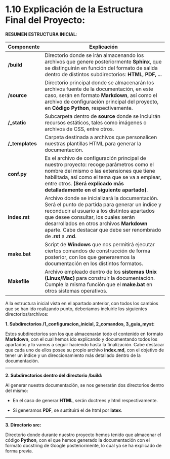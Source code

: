 # 1.10 Explicación de la Estructura Final del Proyecto:

**RESUMEN ESTRUCTURA INICIAL**:

| **Componente**             | **Explicación**                                                                                                                                         |
|------------------------|-----------------------------------------------------------------------------------------------------------------------------------------------------|
| **/build**               | Directorio donde se irán almacenando los archivos que genere posteriormente **Sphinx**, que se distinguirán en función del formato de salida dentro de distintos subdirectorios: **HTML, PDF, ...** |
| **/source**             | Directorio principal donde se almacenarán los archivos fuente de la documentación, en este caso, serán en formato **Markdown**, así como el archivo de configuración principal del proyecto, en **Código Python**, respectivamente. |
| **/_static**           | Subcarpeta dentro de **source** donde se incluirán recursos estáticos, tales como imágenes o archivos de CSS, entre otros.                         |
| **/_templates**          | Carpeta destinada a archivos que personalicen nuestras plantillas HTML para generar la documentación.                                              |
| **conf.py**              | Es el archivo de configuración principal de nuestro proyecto: recoge parámetros como el nombre del mismo o las extensiones que tiene habilitada, así como el tema que se va a emplear, entre otros. **(Será explicado más detalladamente en el siguiente apartado)**. |
| **index.rst**            | Archivo donde se inicializará la documentación. Será el punto de partida para generar un índice y reconducir al usuario a los distintos apartados que desee consultar, los cuales serán desarrollados en otros archivos **Markdown** aparte. Cabe destacar que debe ser renombrado de **.rst** a **.md**. |
| **make.bat**             | Script de **Windows** que nos permitirá ejecutar ciertos comandos de construcción de forma posterior, con los que generaremos la documentación en los distintos formatos. |
| **Makefile**            | Archivo empleado dentro de los **sistemas Unix (Linux/Mac)** para construir la documentación. Cumple la misma función que el **make.bat** en otros sistemas operativos. |


A la estructura inicial vista en el apartado anterior, con todos los cambios que se han ido realizando punto, deberíamos incluirle los siguientes directorios/archivos:

**1. Subdirectorios /1_configuracion_inicial, 2_comandos, 3_guia_myst:**

Estos subdirectorios son los que almacenarán todo el contenido en formato **Markdown**, con el cual hemos ido explicando y documentando todos los apartados y lo vamos a seguir haciendo hasta la finalización. Cabe destacar que cada uno de ellos posee su propio archivo **index.md**, con el objetivo de tener un índice y un direccionamiento más detallado dentro de la documentación.

----------

**2. Subdirectorios dentro del directorio /build:**

Al generar nuestra documentación, se nos generarán dos directorios dentro del mismo: 

- En el caso de generar **HTML**, serán doctrees y html respectivamente.

- Si generamos **PDF**, se sustituirá el de html por **latex**.

----------

**3. Directorio src:**

Directorio donde durante nuestro proyecto hemos tenido que almacenar el código **Python**, con el que hemos generado la documentación con el formato docstring de Google posteriormente, lo cual ya se ha explicado de forma previa.


